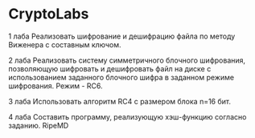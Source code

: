 # CryptoLabs

1 лаба 
Реализовать шифрование и дешифрацию файла по методу Виженера с
составным ключом.

2 лаба
Реализовать систему симметричного блочного шифрования, позволяющую шифровать и дешифровать файл на диске с использованием заданного
блочного шифра в заданном режиме шифрования. Режим - RC6.

3 лаба 
Использовать алгоритм RC4 c размером блока n=16 бит.

4 лаба
Составить программу, реализующую хэш-функцию согласно заданию. RipeMD
